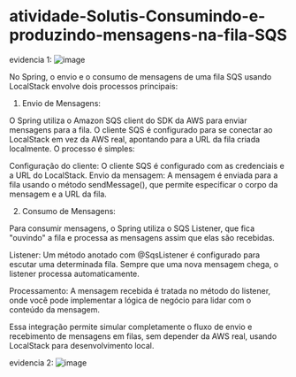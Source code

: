 # atividade-Solutis-Consumindo-e-produzindo-mensagens-na-fila-SQS

evidencia 1: ![image](https://github.com/user-attachments/assets/77d52eca-208c-4150-aae3-6c2b14a85546)

No Spring, o envio e o consumo de mensagens de uma fila SQS usando LocalStack envolve dois processos principais:

1. Envio de Mensagens:
   
O Spring utiliza o Amazon SQS client do SDK da AWS para enviar mensagens para a fila. O cliente SQS é configurado para se conectar ao LocalStack em vez da AWS real, apontando para a URL da fila criada localmente. O processo é simples:

Configuração do cliente: O cliente SQS é configurado com as credenciais e a URL do LocalStack.
Envio da mensagem: A mensagem é enviada para a fila usando o método sendMessage(), que permite especificar o corpo da mensagem e a URL da fila.

2. Consumo de Mensagens:

Para consumir mensagens, o Spring utiliza o SQS Listener, que fica "ouvindo" a fila e processa as mensagens assim que elas são recebidas.

Listener: Um método anotado com @SqsListener é configurado para escutar uma determinada fila. Sempre que uma nova mensagem chega, o listener processa automaticamente.

Processamento: A mensagem recebida é tratada no método do listener, onde você pode implementar a lógica de negócio para lidar com o conteúdo da mensagem.

Essa integração permite simular completamente o fluxo de envio e recebimento de mensagens em filas, sem depender da AWS real, usando LocalStack para desenvolvimento local.

evidencia 2: ![image](https://github.com/user-attachments/assets/d0098fa0-304f-4ea9-8aad-e6bfab2384d6)


